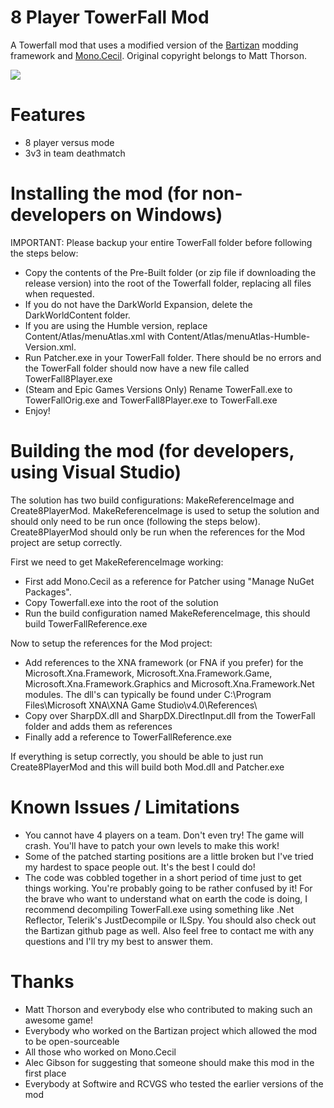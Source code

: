 # 8 Player TowerFall Mod 

A Towerfall mod that uses a modified version of the [Bartizan](https://github.com/Kha/Bartizan) modding framework and [Mono.Cecil](https://github.com/jbevain/cecil). Original copyright belongs to Matt Thorson.

![](https://github.com/Jonesey13/TF-8-Player/blob/master/Demo.gif)

# Features
* 8 player versus mode
* 3v3 in team deathmatch

# Installing the mod (for non-developers on Windows)
IMPORTANT: Please backup your entire TowerFall folder before following the steps below:
* Copy the contents of the Pre-Built folder (or zip file if downloading the release version) into the root of the Towerfall folder, replacing all files when requested. 
* If you do not have the DarkWorld Expansion, delete the DarkWorldContent folder.
* If you are using the Humble version, replace Content/Atlas/menuAtlas.xml with Content/Atlas/menuAtlas-Humble-Version.xml.
* Run Patcher.exe in your TowerFall folder. There should be no errors and the TowerFall folder should now have a new file called TowerFall8Player.exe
* (Steam and Epic Games Versions Only) Rename TowerFall.exe to TowerFallOrig.exe and TowerFall8Player.exe to TowerFall.exe
* Enjoy!

# Building the mod (for developers, using Visual Studio)
The solution has two build configurations: MakeReferenceImage and Create8PlayerMod. MakeReferenceImage is used to setup the solution and should only need to be run once (following the steps below). Create8PlayerMod should only be run when the references for the Mod project are setup correctly.

First we need to get MakeReferenceImage working:
* First add Mono.Cecil as a reference for Patcher using "Manage NuGet Packages".
* Copy Towerfall.exe into the root of the solution
* Run the build configuration named MakeReferenceImage, this should build TowerFallReference.exe

Now to setup the references for the Mod project:
* Add references to the XNA framework (or FNA if you prefer) for the Microsoft.Xna.Framework, Microsoft.Xna.Framework.Game, Microsoft.Xna.Framework.Graphics and Microsoft.Xna.Framework.Net modules. The dll's can typically be found under C:\Program Files\Microsoft XNA\XNA Game Studio\v4.0\References\
* Copy over SharpDX.dll and SharpDX.DirectInput.dll from the TowerFall folder and adds them as references
* Finally add a reference to TowerFallReference.exe 

If everything is setup correctly, you should be able to just run Create8PlayerMod and this will build both Mod.dll and Patcher.exe

# Known Issues / Limitations
* You cannot have 4 players on a team. Don't even try! The game will crash. You'll have to patch your own levels to make this work!
* Some of the patched starting positions are a little broken but I've tried my hardest to space people out. It's the best I could do!
* The code was cobbled together in a short period of time just to get things working. You're probably going to be rather confused by it! For the brave who want to understand what on earth the code is doing, I recommend decompiling TowerFall.exe using something like .Net Reflector, Telerik's JustDecompile or ILSpy. You should also check out the Bartizan github page as well. Also feel free to contact me with any questions and I'll try my best to answer them.

# Thanks
* Matt Thorson and everybody else who contributed to making such an awesome game!
* Everybody who worked on the Bartizan project which allowed the mod to be open-sourceable
* All those who worked on Mono.Cecil
* Alec Gibson for suggesting that someone should make this mod in the first place
* Everybody at Softwire and RCVGS who tested the earlier versions of the mod
